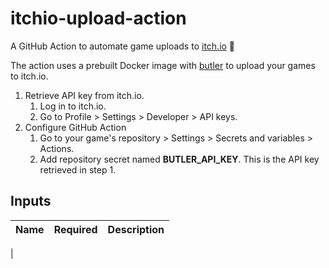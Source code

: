 # itchio-upload-action

A GitHub Action to automate game uploads to [itch.io](https://itch.io) 🚀

The action uses a prebuilt Docker image with [butler](https://itch.io/docs/butler/) to upload your games to itch.io.

1. Retrieve API key from itch.io.
    1. Log in to itch.io.
    2. Go to Profile > Settings > Developer > API keys.
2. Configure GitHub Action
    1. Go to your game's repository > Settings > Secrets and variables > Actions.
    2. Add repository secret named **BUTLER_API_KEY**. This is the API key retrieved in step 1.

## Inputs

| Name | Required | Description |
| - | - | - |
| 


